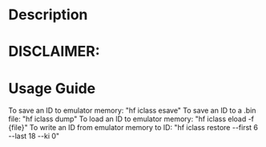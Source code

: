 # Description
# DISCLAIMER:
# Usage Guide
To save an ID to emulator memory: "hf iclass esave"
To save an ID to a .bin file: "hf iclass dump"
To load an ID to emulator memory: "hf iclass eload -f {file}"
To write an ID from emulator memory to ID: "hf iclass restore --first 6 --last 18 --ki 0"
